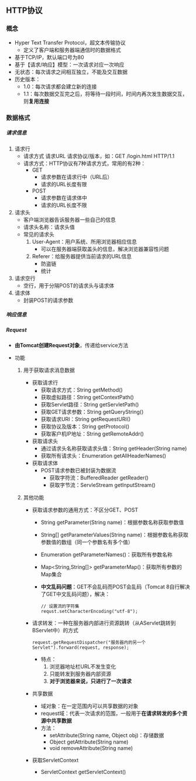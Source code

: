 ## HTTP协议

### 概念

- Hyper Text Transfer Protocol，超文本传输协议
  - 定义了客户端和服务器端通信时的数据格式
- 基于TCP/IP，默认端口号为80
- 基于【请求/响应】模型：一次请求对应一次响应
- 无状态：每次请求之间相互独立，不能及交互数据
- 历史版本：
  - 1.0：每次请求都会建立新的连接
  - 1.1：每次数据交互完之后，将等待一段时间，时间内再次发生数据交互，则**复用连接**

### 数据格式

##### 请求信息

1. 请求行
   - 请求方式 请求URL 请求协议/版本，如：GET /login.html HTTP/1.1
   - 请求方式：HTTP协议有7种请求方式，常用的有2种：
     - GET
       - 请求参数在请求行中（URL后）
       - 请求的URL长度有限
     - POST
       - 请求参数在请求体中
       - 请求的URL长度不限
2. 请求头
   - 客户端浏览器告诉服务器一些自己的信息
   - 请求头名称：请求头值
   - 常见的请求头
     1. User-Agent：用户系统、所用浏览器相应信息
        - 可以在服务器端获取盖头的信息，解决浏览器兼容性问题
     2. Referer：给服务器提供当前请求的URL信息
        - 防盗链
        - 统计
3. 请求空行
   - 空行，用于分隔POST的请求头与请求体
4. 请求体
   - 封装POST的请求参数

##### 响应信息

##### Request

- **由Tomcat创建Request对象**，传递给service方法

- 功能

  1. 用于获取请求消息数据

     - 获取请求行
       - 获取请求方式：String getMethod()
       - 获取虚拟路径：String getContextPath()
       - 获取Servlet路径：String getServletPath()
       - 获取GET请求参数：String getQueryString()
       - 获取请求URI：String getRequestURI()
       - 获取协议及版本：String getProtocol()
       - 获取客户机IP地址：String getRemoteAddr()
     - 获取请求头
       - 通过请求头名称获取请求头值：String getHeader(String name)
       - 获取所有请求头：Enumeration<String> getAllHeaderNames() 
     - 获取请求体
       - POST请求参数已被封装为数据流
         - 获取字符流：BufferedReader getReader()
         - 获取字节流：ServleStream getInputStream()

  2. 其他功能

     - 获取请求参数的通用方式：不区分GET、POST

       - String getParameter(String name)：根据参数名称获取参数值

       - String[] getParameterValues(String name)：根据参数名称获取参数值的数组（同一个参数名有多个值）

       - Enumeration<String> getParameterNames()：获取所有参数名称

       - Map<String,String[]> getParameterMap()：获取所有参数的Map集合

       - **中文乱码问题**：GET不会乱码而POST会乱码（Tomcat 8自行解决了GET中文乱码问题），解决：

         ```
         // 设置流的字符集
         requst.setCharacterEncoding("utf-8");
         ```

     - 请求转发：一种在服务器内部进行资源跳转（从AServlet跳转到BServlet中）的方式

       ```
       request.getRequestDispatcher("服务器内的另一个Servlet").forward(request, response);
       ```

       - 特点：
         1. 浏览器地址栏URL不发生变化
         2. 只能转发到服务器内部资源
         3. **对于浏览器来说，只进行了一次请求**

     - 共享数据

       - 域对象：在一定范围内可以共享数据的对象
       - request域：代表一次请求的范围，一般用于**在请求转发的多个资源中共享数据**
       - 方法：
         - setAttribute(String name, Object obj)：存储数据
         - Object getAttribute(String name)
         - void removeAttribute(String name)

     - 获取ServletContext

       - ServletContext getServletContext()

